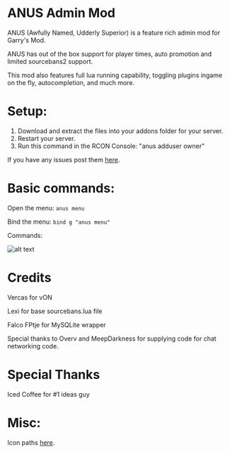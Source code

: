 # ANUS Admin Mod

ANUS (Awfully Named, Udderly Superior) is a feature rich admin mod for Garry's Mod.

ANUS has out of the box support for player times, auto promotion and limited sourcebans2 support.

This mod also features full lua running capability, toggling plugins ingame on the fly, autocompletion, and much more.

# Setup:

1. Download and extract the files into your addons folder for your server.
2. Restart your server.
3. Run this command in the RCON Console: "anus adduser <your-name> owner"

If you have any issues post them [here](https://github.com/DerekSM/anus/issues).

# Basic commands:

Open the menu: `anus menu`

Bind the menu: `bind g "anus menu"`

Commands:

![alt text](http://image.prntscr.com/image/911e841ceb9c468b90a47560c6e15344.png "Commands")

# Credits

Vercas for vON

Lexi for base sourcebans.lua file

Falco FPtje for MySQLite wrapper

Special thanks to Overv and MeepDarkness for supplying code for chat networking code.

# Special Thanks

Iced Coffee for #1 ideas guy

# Misc:

Icon paths [here](http://www.frostmournemc.com/gmod/orangebox/garrysmod/materials/icon16/).

